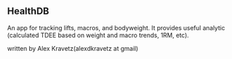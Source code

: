 ## HealthDB

An app for tracking lifts, macros, and bodyweight.  It provides useful analytic (calculated TDEE based on weight and macro trends, 1RM, etc).

written by Alex Kravetz(alexdkravetz at gmail)
